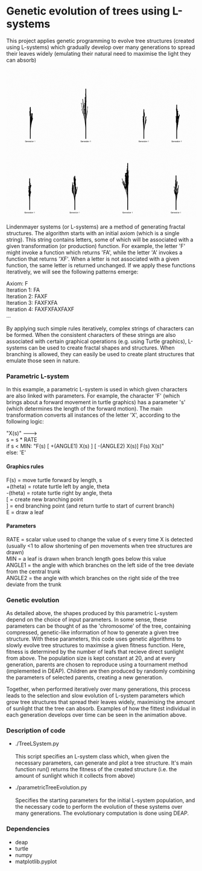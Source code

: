 # Genetic evolution of trees using L-systems

This project applies genetic programming to evolve tree structures (created using L-systems) which gradually develop over many generations to spread their leaves widely (emulating their natural need to maximise the light they can absorb)

<img src="./exampleGifs/TreeEvolution.gif"/>

Lindenmayer systems (or L-systems) are a method of generating fractal structures. The algorithm starts with an initial axiom (which is a single string). This string contains letters, some of which will be associated with a given transformation (or production) function. For example, the letter 'F' might invoke a function which returns 'FA', while the letter 'A' invokes a function that returns 'XF'. When a letter is not associated with a given function, the same letter is returned unchanged. If we apply these functions iteratively, we will see the following patterns emerge:<br>

Axiom: F<br>
Iteration 1: FA<br>
Iteration 2: FAXF<br>
Iteration 3: FAXFXFA<br>
Iteration 4: FAXFXFAXFAXF<br>
...<br>
<br>
By applying such simple rules iteratively, complex strings of characters can be formed. When the consistent characters of these strings are also associated with certain graphical operations (e.g. using Turtle graphics), L-systems can be used to create fractal shapes and structures. When branching is allowed, they can easily be used to create plant structures that emulate those seen in nature.

### Parametric L-system

In this example, a parametric L-system is used in which given characters are also linked with parameters. For example, the character 'F' (which brings about a forward movement in turtle graphics) has a parameter 's' (which determines the length of the forward motion). The main transformation converts all instances of the letter 'X', according to the following logic:

"X(s)" ---><br>
    s = s * RATE<br>
    if s < MIN: "F(s) [ +(ANGLE1) X(s) ] [ -(ANGLE2) X(s)] F(s) X(s)"<br>
    else: 'E'<br>

#### Graphics rules
F(s) = move turtle forward by length, s<br>
+(theta) = rotate turtle left by angle, theta<br>
-(theta) = rotate turtle right by angle, theta<br>
[ = create new branching point<br>
] = end branching point (and return turtle to start of current branch)<br>
E = draw a leaf<br>

#### Parameters
RATE = scalar value used to change the value of s every time X is detected (usually <1 to allow shortening of pen movements when tree structures are drawn)<br>
MIN = a leaf is drawn when branch length goes below this value<br>
ANGLE1 = the angle with which branches on the left side of the tree deviate from the central trunk<br>
ANGLE2 = the angle with which branches on the right side of the tree deviate from the trunk<br>

### Genetic evolution

As detailed above, the shapes produced by this parametric L-system depend on the choice of input parameters. In some sense, these parameters can be thought of as the 'chromosome' of the tree, containing compressed, genetic-like information of how to generate a given tree structure. With these parameters, this code uses genetic algorithms to slowly evolve tree structures to maximise a given fitness function. Here, fitness is determined by the number of leafs that recieve direct sunlight from above. The population size is kept constant at 20, and at every generation, parents are chosen to reproduce using a tournament method (implemented in DEAP). Children are then produced by randomly combining the parameters of selected parents, creating a new generation.

Together, when performed iteratively over many generations, this process leads to the selection and slow evolution of L-system parameters which grow tree structures that spread their leaves widely, maximising the amount of sunlight that the tree can absorb. Examples of how the fittest individual in each generation develops over time can be seen in the animation above.

### Description of code

- ./TreeLSystem.py<br><br>
This script specifies an L-system class which, when given the necessary parameters, can generate and plot a tree structure. It's main function run() returns the fitness of the created structure (i.e. the amount of sunlight which it collects from above)

- ./parametricTreeEvolution.py<br><br>
Specifies the starting parameters for the initial L-system population, and the necessary code to perform the evolution of these systems over many generations. The evolutionary computation is done using DEAP.


### Dependencies
- deap
- turtle
- numpy
- matplotlib.pyplot